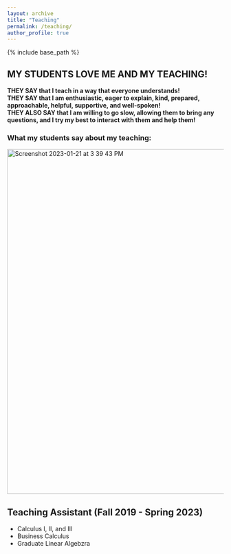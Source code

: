 ```yaml
---
layout: archive
title: "Teaching"
permalink: /teaching/
author_profile: true
---
```


{% include base_path %}
## MY STUDENTS LOVE ME AND MY TEACHING!
**THEY SAY that I teach in a way that everyone understands!**<br />
**THEY SAY that I am enthusiastic, eager to explain, kind, prepared, approachable, helpful, supportive, and well-spoken!** <br />
**THEY ALSO SAY that I am willing to go slow, allowing them to bring any questions, and I try my best to interact with them and help them!**<br />

### What my students say about my teaching:
<img width="800" align="center" alt="Screenshot 2023-01-21 at 3 39 43 PM" src="https://user-images.githubusercontent.com/66021647/213886380-b20e5872-757e-4d69-97a3-ebdcf11fa350.png">

## Teaching Assistant (Fall 2019 - Spring 2023)
- Calculus I, II, and III
- Business Calculus
- Graduate Linear Algebzra
